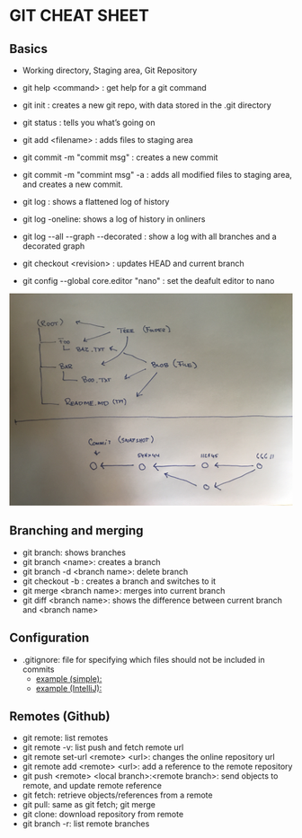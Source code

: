 <!-- JS use if these pages are used as githubpages. can be deleted if used elsewhere -->
<script src="https://code.jquery.com/jquery-3.2.1.min.js"></script>
<script src="../script.js"></script>

# GIT CHEAT SHEET

## Basics
- Working directory, Staging area, Git Repository

- git help \<command\> : get help for a git command   
- git init : creates a new git repo, with data stored in the .git directory
- git status : tells you what’s going on
- git add \<filename\> : adds files to staging area
- git commit -m "commit msg" : creates a new commit
- git commit -m "commint msg" -a : adds all modified files to staging area, and creates a new commit.
- git log : shows a flattened log of history
- git log -oneline: shows a log of history in onliners
- git log --all --graph --decorated : show a log with all branches and a decorated graph 
- git checkout \<revision\> : updates HEAD and current branch
- git config --global core.editor "nano" : set the deafult editor to nano     


![](../img/gitdatamodel.jpg)


<!--
![](../img/git_tavle.JPG)
-->

## Branching and merging
- git branch: shows branches
- git branch \<name\>: creates a branch
- git branch -d \<branch name\>: delete branch
- git checkout -b <name>: creates a branch and switches to it
- git merge \<branch name\>: merges into current branch
- git diff \<branch name\>: shows the difference between current branch and \<branch name\>

## Configuration
- .gitignore: file for specifying which files should not be included in commits
    - [example (simple):](gitignore_simple.txt)
    - [example (IntelliJ):](gitignore.txt)

## Remotes (Github)
- git remote: list remotes
- git remote -v: list push and fetch remote url
- git remote set-url \<remote\> \<url\>: changes the online repository url
- git remote add \<remote\> \<url\>: add a reference to the remote repository 
- git push \<remote\> \<local branch\>:\<remote branch\>: send objects to remote, and update remote reference
- git fetch: retrieve objects/references from a remote
- git pull: same as git fetch; git merge
- git clone: download repository from remote
- git branch -r: list remote branches

